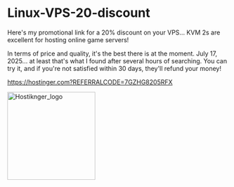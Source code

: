 # Linux-VPS-20-discount


Here's my promotional link for a 20% discount on your VPS... KVM 2s are excellent for hosting online game servers!

In terms of price and quality, it's the best there is at the moment. July 17, 2025... at least that's what I found after several hours of searching. You can try it, and if you're not satisfied within 30 days, they'll refund your money!

https://hostinger.com?REFERRALCODE=7GZHG8205RFX



<img width="200" height="200" alt="Hostiknger_logo" src="https://github.com/user-attachments/assets/3134050b-4b27-4567-9414-5e7501be3983" />

